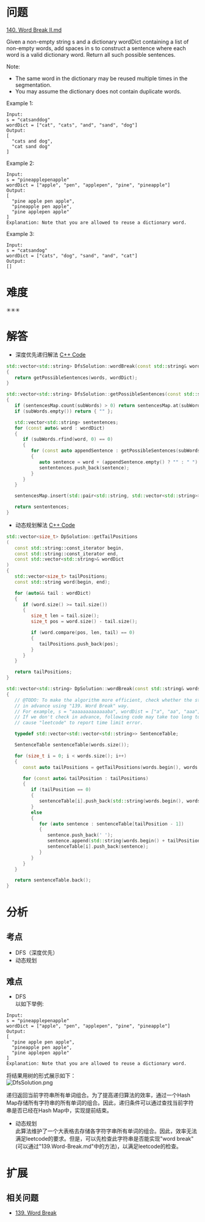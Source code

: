 # 问题
[140. Word Break II.md](https://leetcode.com/problems/word-break-ii/)

Given a non-empty string s and a dictionary wordDict containing a list of non-empty words, add spaces in s to construct a sentence where each word is a valid dictionary word. Return all such possible sentences.

Note:

- The same word in the dictionary may be reused multiple times in the segmentation.
- You may assume the dictionary does not contain duplicate words.

Example 1:
```
Input:
s = "catsanddog"
wordDict = ["cat", "cats", "and", "sand", "dog"]
Output:
[
  "cats and dog",
  "cat sand dog"
]
```

Example 2:
```
Input:
s = "pineapplepenapple"
wordDict = ["apple", "pen", "applepen", "pine", "pineapple"]
Output:
[
  "pine apple pen apple",
  "pineapple pen apple",
  "pine applepen apple"
]
Explanation: Note that you are allowed to reuse a dictionary word.
```

Example 3:
```
Input:
s = "catsandog"
wordDict = ["cats", "dog", "sand", "and", "cat"]
Output:
[]
```

# 难度
✳✳✳

# 解答
- 深度优先递归解法
[C++ Code](./code/140.Word-Break-II/DfsSolution.cpp)
```cpp
std::vector<std::string> DfsSolution::wordBreak(const std::string& words, const std::vector<std::string>& wordDict)
{
   return getPossibleSentences(words, wordDict);
}

std::vector<std::string> DfsSolution::getPossibleSentences(const std::string& subWords, const std::vector<std::string>& wordDict)
{
   if (sentencesMap.count(subWords) > 0) return sentencesMap.at(subWords);
   if (subWords.empty()) return { "" };

   std::vector<std::string> sententences;
   for (const auto& word : wordDict)
   {
      if (subWords.rfind(word, 0) == 0)
      {
         for (const auto appendSentence : getPossibleSentences(subWords.substr(word.size()), wordDict))
         {
            auto sentence = word + (appendSentence.empty() ? "" : " ") + appendSentence;
            sententences.push_back(sentence);
         }
      }
   }

   sentencesMap.insert(std::pair<std::string, std::vector<std::string>>(subWords, sententences));

   return sententences;
}
```

- 动态规划解法
[C++ Code](./code/140.Word-Break-II/DpSolution.cpp)
```cpp
std::vector<size_t> DpSolution::getTailPositions
(
   const std::string::const_iterator begin,
   const std::string::const_iterator end,
   const std::vector<std::string>& wordDict
)
{
   std::vector<size_t> tailPositions;
   const std::string word(begin, end);

   for (auto&& tail : wordDict)
   {
      if (word.size() >= tail.size())
      {
         size_t len = tail.size();
         size_t pos = word.size() - tail.size();

         if (word.compare(pos, len, tail) == 0)
         {
            tailPositions.push_back(pos);
         }
      }
   }

   return tailPositions;
}

std::vector<std::string> DpSolution::wordBreak(const std::string& words, const std::vector<std::string>& wordDict)
{
   // @TODO: To make the algorithm more efficient, check whether the string can be broken correctly
   // in advance using "139. Word Break" way.
   // For example, s = "aaaaaaaaaaaaaba", wordDist = ["a", "aa", "aaa"], cannot be broken correctly.
   // If we don't check in advance, following code may take too long to solve the problem which may
   // cause "leetcode" to report time limit error.

   typedef std::vector<std::vector<std::string>> SentenceTable;

   SentenceTable sentenceTable(words.size());

   for (size_t i = 0; i < words.size(); i++)
   {
      const auto tailPositions = getTailPositions(words.begin(), words.begin() + i + 1, wordDict);

      for (const auto& tailPosition : tailPositions)
      {
         if (tailPosition == 0)
         {
            sentenceTable[i].push_back(std::string(words.begin(), words.begin() + i + 1));
         }
         else
         {
            for (auto sentence : sentenceTable[tailPosition - 1])
            {
               sentence.push_back(' ');
               sentence.append(std::string(words.begin() + tailPosition, words.begin() + i + 1));
               sentenceTable[i].push_back(sentence);
            }
         }
      }
   }

   return sentenceTable.back();
}
```

# 分析
## 考点
* DFS（深度优先）
* 动态规划

## 难点
* DFS<br>
以如下举例:
```
Input:
s = "pineapplepenapple"
wordDict = ["apple", "pen", "applepen", "pine", "pineapple"]
Output:
[
  "pine apple pen apple",
  "pineapple pen apple",
  "pine applepen apple"
]
Explanation: Note that you are allowed to reuse a dictionary word.
```
将结果用树的形式展示如下：<br>
![DfsSolution.png](./code/140.Word-Break-II/DfsSolution.png)

递归返回当前字符串所有单词组合。为了提高递归算法的效率，通过一个Hash Map存储所有字符串的所有单词的组合。因此，递归条件可以通过查找当前字符串是否已经在Hash Map中，实现提前结束。

* 动态规划<br>
此算法维护了一个大表格去存储各字符字串所有单词的组合。因此，效率无法满足leetcode的要求。但是，可以先检查此字符串是否能实现"word break" (可以通过"139.Word-Break.md"中的方法)，以满足leetcode的检查。

# 扩展
## 相关问题
* [139. Word Break](139.Word-Break.md)
